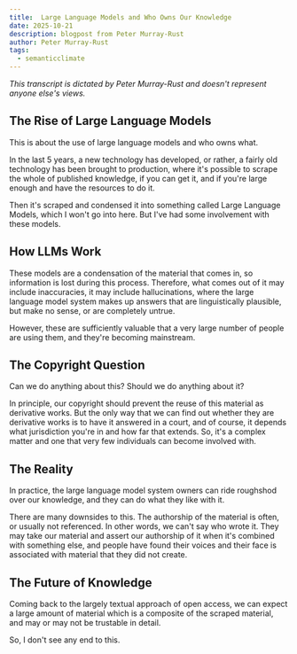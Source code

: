 ```yaml
---
title:  Large Language Models and Who Owns Our Knowledge
date: 2025-10-21
description: blogpost from Peter Murray-Rust
author: Peter Murray-Rust 
tags:
  - semanticclimate
---
```


*This transcript is dictated by Peter Murray-Rust and doesn't represent anyone else's views.*

## The Rise of Large Language Models

This is about the use of large language models and who owns what.

In the last 5 years, a new technology has developed, or rather, a fairly old technology has been brought to production, where it's possible to scrape the whole of published knowledge, if you can get it, and if you're large enough and have the resources to do it.

Then it's scraped and condensed it into something called Large Language Models, which I won't go into here. But I've had some involvement with these models.

## How LLMs Work

These models are a condensation of the material that comes in, so information is lost during this process. Therefore, what comes out of it may include inaccuracies, it may include hallucinations, where the large language model system makes up answers that are linguistically plausible, but make no sense, or are completely untrue.

However, these are sufficiently valuable that a very large number of people are using them, and they're becoming mainstream.

## The Copyright Question

Can we do anything about this? Should we do anything about it?

In principle, our copyright should prevent the reuse of this material as derivative works. But the only way that we can find out whether they are derivative works is to have it answered in a court, and of course, it depends what jurisdiction you're in and how far that extends. So, it's a complex matter and one that very few individuals can become involved with.

## The Reality

In practice, the large language model system owners can ride roughshod over our knowledge, and they can do what they like with it.

There are many downsides to this. The authorship of the material is often, or usually not referenced. In other words, we can't say who wrote it. They may take our material and assert our authorship of it when it's combined with something else, and people have found their voices and their face is associated with material that they did not create.

## The Future of Knowledge

Coming back to the largely textual approach of open access, we can expect a large amount of material which is a composite of the scraped material, and may or may not be trustable in detail.

So, I don't see any end to this.